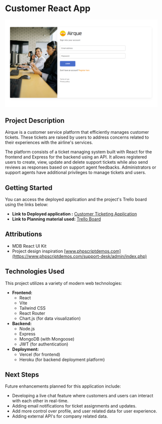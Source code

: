 # Customer React App

![Project landing page](image.png)

## Project Description

Airque is a customer service platform that efficiently manages customer tickets. These tickets are raised by users to address concerns related to their experiences with the airline's services.

The platform consists of a ticket managing system built with React for the frontend and Express for the backend using an API. It allows registered users to create, view, update and delete support tickets while also send reviews as responses based on support agent feedbacks. Administrators or support agents have additional privileges to manage tickets and users.

## Getting Started

You can access the deployed application and the project's Trello board using the links below:

-   **Link to Deployed application :** [Customer Ticketing Application](https://customer-react-app.vercel.app/signin)
-   **Link to Planning material used:** [Trello Board](https://trello.com/b/N4oIyEP2/project-4-crud-ticket-managing-system)

## Attributions

-   MDB React UI Kit
-   Project design inspiration [www.phpscriptdemos.com](https://www.phpscriptdemos.com/support-desk/admin/index.php)

## Technologies Used

This project utilizes a variety of modern web technologies:

*   **Frontend:**
    *   React
    *   Vite
    *   Tailwind CSS
    *   React Router
    *   Chart.js (for data visualization)
*   **Backend:**
    *   Node.js
    *   Express
    *   MongoDB (with Mongoose)
    *   JWT (for authentication)
*   **Deployment:**
    *   Vercel (for frontend)
    *   Heroku (for backend deployment platform)

## Next Steps

Future enhancements planned for this application include:

*   Developing a live chat feature where customers and users can interact with each other in real-time.
*   Adding email notifications for ticket assignments and updates.
*   Add more control over profile, and user related data for user experience.
*   Adding external API's for company related data.
